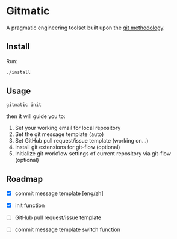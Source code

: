 # Gitmatic 

A pragmatic engineering toolset built upon the [git methodology](./).

## Install  

Run:

```bash
./install
```

## Usage

```bash
gitmatic init
```

then it will guide you to:

1. Set your working email for local repository
2. Set the git message template (auto)
3. Set GitHub pull request/issue template (working on...)
4. Install git extensions for git-flow (optional)
5. Initialize git workflow settings of current repository via git-flow (optional)

## Roadmap

- [x] commit message template [eng/zh]
- [x] init function 
- [ ] GitHub pull request/issue template
- [ ] commit message template switch function 

